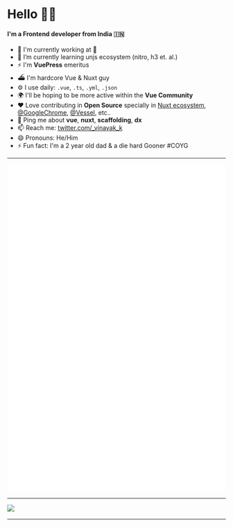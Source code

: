 # Hello 🙏🏽 


#### I'm a Frontend developer from India 🇮🇳

- 🏢 I'm currently working at 🤫
- 🌱 I’m currently learning unjs ecosystem (nitro, h3 et. al.)
- ⚡️ I'm **VuePress** emeritus
- ⛴ I'm hardcore Vue & Nuxt guy
- ⚙️ I use daily: `.vue`, `.ts`, `.yml`, `.json`
- 🌍 I'll be hoping to be more active within the **Vue Community**
- ❤️ Love contributing in **Open Source** specially in [Nuxt ecosystem](https://github.com/vinayakkulkarni?tab=overview&from=2019-04-01&to=2020-11-12&org=nuxt), [@GoogleChrome](https://github.com/vinayakkulkarni?org=GoogleChrome&year_list=1), [@Vessel](https://github.com/vinayakkulkarni?from=2020-07-01&to=2020-07-08&org=shipping-docker&year_list=1), etc..
- 💬 Ping me about **vue**, **nuxt**, **scaffolding**, **dx**
- 📫 Reach me: [twitter.com/_vinayak_k](https://twitter.com/_vinayak_k)
- 😄 Pronouns: He/Him
- ⚡️ Fun fact: I'm a 2 year old dad & a die hard Gooner #COYG

---

<img src="./github-metrics.svg" />  

---

<img src="https://github-readme-stats.vercel.app/api/wakatime?username=vinayak&api_domain=wakapi.geoql.in&bg_color=1A202C&title_color=2F855A&icon_color=2F855A&text_color=ffffff&custom_title=Wakapi%20Stats&layout=compact" />

---
